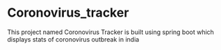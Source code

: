 # Coronovirus_tracker
This project named Coronovirus Tracker is built using spring boot which displays stats of coronovirus outbreak in india
